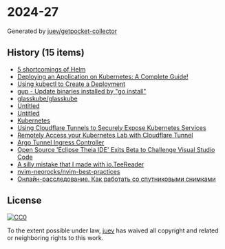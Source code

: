 # 2024-27

Generated by [juev/getpocket-collector](https://github.com/juev/getpocket-collector)

## History (15 items)

- [5 shortcomings of Helm](https://glasskube.eu/en/r/knowledge/5-helm-shortcomings/)
- [Deploying an Application on Kubernetes: A Complete Guide!](https://dev.to/pavanbelagatti/deploying-an-application-on-kubernetes-a-complete-guide-1cj6)
- [Using kubectl to Create a Deployment](https://kubernetes.io/docs/tutorials/kubernetes-basics/deploy-app/deploy-intro/)
- [gup - Update binaries installed by "go install"](https://github.com/nao1215/gup)
- [glasskube/glasskube](https://github.com/glasskube/glasskube)
- [Untitled](https://developers.cloudflare.com/cloudflare-one/tutorials/many-cfd-one-tunnel)
- [Untitled](https://developers.cloudflare.com/cloudflare-one/tutorials/kubectl)
- [Kubernetes](https://developers.cloudflare.com/cloudflare-one/connections/connect-networks/deploy-tunnels/deployment-guides/kubernetes/)
- [Using Cloudflare Tunnels to Securely Expose Kubernetes Services](https://itnext.io/using-cloudflare-tunnels-to-securely-expose-kubernetes-services-26713fb5da0a)
- [Remotely Access your Kubernetes Lab with Cloudflare Tunnel](https://blog.marcolancini.it/2021/blog-kubernetes-lab-cloudflare-tunnel/)
- [Argo Tunnel Ingress Controller](https://github.com/cloudflare/cloudflare-ingress-controller)
- [Open Source 'Eclipse Theia IDE' Exits Beta to Challenge Visual Studio Code](https://visualstudiomagazine.com/Articles/2024/06/27/eclipse-theia-ide.aspx)
- [A silly mistake that I made with io.TeeReader](https://vishnubharathi.codes/blog/a-silly-mistake-that-i-made-with-io.teereader/?utm_source=christophberger&utm_medium=email&utm_campaign=2024-06-30-supply-chain-attack-anyone)
- [nvim-neorocks/nvim-best-practices](https://github.com/nvim-neorocks/nvim-best-practices)
- [Онлайн-расследование. Как работать со спутниковыми снимками](https://afbpsykzexjcdync.1tw.live/onlayn-rassledovanie-kak-rabotat-so-sputnikovymi-snimkami)

## License

[![CC0](https://mirrors.creativecommons.org/presskit/buttons/88x31/svg/cc-zero.svg)](https://creativecommons.org/publicdomain/zero/1.0/)

To the extent possible under law, [juev](https://github.com/juev) has waived all copyright and related or neighboring rights to this work.
